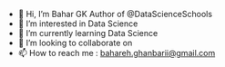 - 👋 Hi, I’m Bahar GK Author of @DataScienceSchools
- 👀 I’m interested in Data Science
- 🌱 I’m currently learning Data Science
- 💞️ I’m looking to collaborate on 
- 📫 How to reach me : bahareh.ghanbarii@gmail.com

<!---
DataScienceSchools/DataScienceSchools is a ✨ special ✨ repository because its `README.md` (this file) appears on your GitHub profile.
You can click the Preview link to take a look at your changes.
--->
